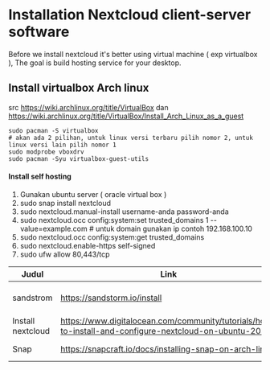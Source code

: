 # Installation Nextcloud client-server software

Before we install nextcloud it's better using virtual machine ( exp virtualbox ),
The goal is build hosting service for your desktop.

## Install virtualbox Arch linux
src <https://wiki.archlinux.org/title/VirtualBox> dan <https://wiki.archlinux.org/title/VirtualBox/Install_Arch_Linux_as_a_guest>
```
sudo pacman -S virtualbox
# akan ada 2 pilihan, untuk linux versi terbaru pilih nomor 2, untuk linux versi lain pilih nomor 1
sudo modprobe vboxdrv
sudo pacman -Syu virtualbox-guest-utils
```

#### Install self hosting

1. Gunakan ubuntu server ( oracle virtual box )
2. sudo snap install nextcloud
3. sudo nextcloud.manual-install username-anda password-anda
4. sudo nextcloud.occ config:system:set trusted_domains 1 --value=example.com # untuk domain gunakan ip contoh 192.168.100.10
5. sudo nextcloud.occ config:system:get trusted_domains
6. sudo nextcloud.enable-https self-signed
7. sudo ufw allow 80,443/tcp



Judul  |   Link                       | Deskripsi
------ | ---------------------------- | ----------
sandstrom | <https://sandstorm.io/install> | Sandstrom self hosting
Install nextcloud | <https://www.digitalocean.com/community/tutorials/how-to-install-and-configure-nextcloud-on-ubuntu-20-04> | cara install nextcloud
Snap | <https://snapcraft.io/docs/installing-snap-on-arch-linux> | install snap arch

